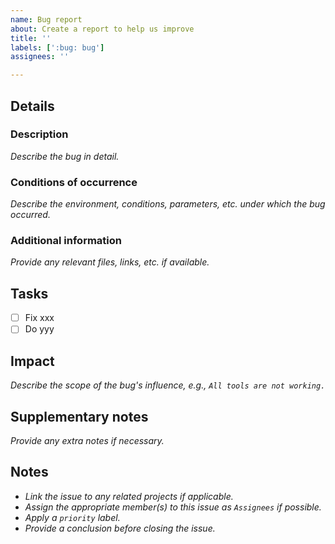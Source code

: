 ```yaml
---
name: Bug report
about: Create a report to help us improve
title: ''
labels: [':bug: bug']
assignees: ''

---
```


## Details
### Description
_Describe the bug in detail._

### Conditions of occurrence
_Describe the environment, conditions, parameters, etc. under which the bug occurred._

### Additional information
_Provide any relevant files, links, etc. if available._

## Tasks
- [ ] Fix xxx
- [ ] Do yyy

## Impact
_Describe the scope of the bug's influence, e.g., `All tools are not working.`_

## Supplementary notes
_Provide any extra notes if necessary._

## Notes
- _Link the issue to any related projects if applicable._
- _Assign the appropriate member(s) to this issue as `Assignees` if possible._
- _Apply a `priority` label._
- _Provide a conclusion before closing the issue._
